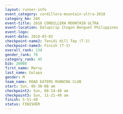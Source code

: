 ```yaml
---
layout: runner-info 
event_category: cordillera-mountain-ultra-2018 
category_km: 26K 
event-title: 2018 CORDILLERA MOUNTAIN ULTRA 
event-location: Dalupirip Itogon Benguet Philippines 
event-logo: 
event-date: 2018-03-03 
checkpoint-name2: Tenidi Hill Top (T-2) 
checkpoint-name3: Finish (T-3) 
overall_rank: 134
gender_rank: 78
category_rank: 45
bib: 26088
first_name: Marvy
last_name: Gulapa
gender: M
team_name: ROAD EATERS RUNNING CLUB
start: Sun, 05-30-00 am
checkpoint2: Sun, 08-14-40 am
checkpoint3: Sun, 11-21-49 am
finish: 5-51-49
status: FINISHER
---
```

